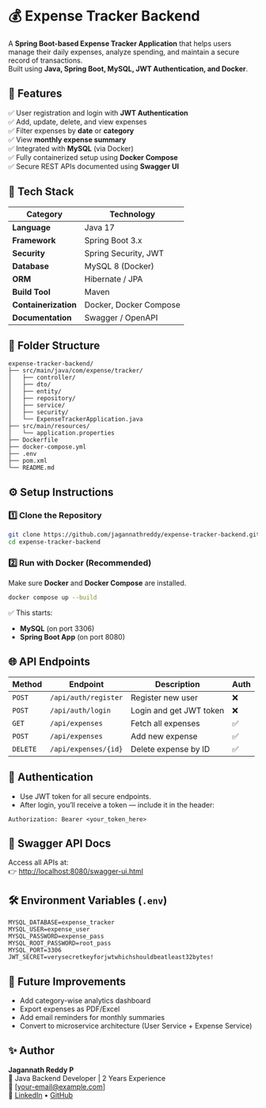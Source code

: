 # 💰 Expense Tracker Backend

A **Spring Boot-based Expense Tracker Application** that helps users manage their daily expenses, analyze spending, and maintain a secure record of transactions.  
Built using **Java, Spring Boot, MySQL, JWT Authentication, and Docker**.

## 🚀 Features

✅ User registration and login with **JWT Authentication**  
✅ Add, update, delete, and view expenses  
✅ Filter expenses by **date** or **category**  
✅ View **monthly expense summary**  
✅ Integrated with **MySQL** (via Docker)  
✅ Fully containerized setup using **Docker Compose**  
✅ Secure REST APIs documented using **Swagger UI**  

## 🧰 Tech Stack

| Category | Technology |
|-----------|-------------|
| **Language** | Java 17 |
| **Framework** | Spring Boot 3.x |
| **Security** | Spring Security, JWT |
| **Database** | MySQL 8 (Docker) |
| **ORM** | Hibernate / JPA |
| **Build Tool** | Maven |
| **Containerization** | Docker, Docker Compose |
| **Documentation** | Swagger / OpenAPI |

## 📁 Folder Structure

```
expense-tracker-backend/
├── src/main/java/com/expense/tracker/
│   ├── controller/
│   ├── dto/
│   ├── entity/
│   ├── repository/
│   ├── service/
│   ├── security/
│   └── ExpenseTrackerApplication.java
├── src/main/resources/
│   └── application.properties
├── Dockerfile
├── docker-compose.yml
├── .env
├── pom.xml
└── README.md
```

## ⚙️ Setup Instructions

### 1️⃣ Clone the Repository
```bash
git clone https://github.com/jagannathreddy/expense-tracker-backend.git
cd expense-tracker-backend
```

### 2️⃣ Run with Docker (Recommended)
Make sure **Docker** and **Docker Compose** are installed.

```bash
docker compose up --build
```

✅ This starts:
- **MySQL** (on port 3306)  
- **Spring Boot App** (on port 8080)

## 🌐 API Endpoints

| Method | Endpoint | Description | Auth |
|--------|-----------|-------------|------|
| `POST` | `/api/auth/register` | Register new user | ❌ |
| `POST` | `/api/auth/login` | Login and get JWT token | ❌ |
| `GET` | `/api/expenses` | Fetch all expenses | ✅ |
| `POST` | `/api/expenses` | Add new expense | ✅ |
| `DELETE` | `/api/expenses/{id}` | Delete expense by ID | ✅ |

## 🔐 Authentication
- Use JWT token for all secure endpoints.  
- After login, you’ll receive a token — include it in the header:

```
Authorization: Bearer <your_token_here>
```

## 🧾 Swagger API Docs
Access all APIs at:  
👉 [http://localhost:8080/swagger-ui.html](http://localhost:8080/swagger-ui.html)

## 🛠️ Environment Variables (`.env`)
```
MYSQL_DATABASE=expense_tracker
MYSQL_USER=expense_user
MYSQL_PASSWORD=expense_pass
MYSQL_ROOT_PASSWORD=root_pass
MYSQL_PORT=3306
JWT_SECRET=verysecretkeyforjwtwhichshouldbeatleast32bytes!
```

## 🧩 Future Improvements
- Add category-wise analytics dashboard  
- Export expenses as PDF/Excel  
- Add email reminders for monthly summaries  
- Convert to microservice architecture (User Service + Expense Service)

## ✨ Author
**Jagannath Reddy P**  
💼 Java Backend Developer | 2 Years Experience  
📧 [your-email@example.com]  
🔗 [LinkedIn](https://linkedin.com/in/jagannathreddy) • [GitHub](https://github.com/jagannathreddy)
